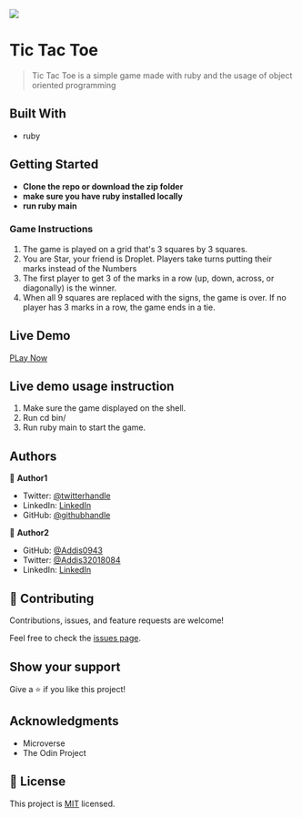 ![](https://img.shields.io/badge/Tic_Tac_Toe-blueviolet)

# Tic Tac Toe

> Tic Tac Toe is a simple game made with ruby and the usage of object oriented programming

## Built With

- ruby

## Getting Started

- **Clone the repo or download the zip folder**
- **make sure you have ruby installed locally**
- **run ruby main**

### Game Instructions

1. The game is played on a grid that's 3 squares by 3 squares.
2. You are Star, your friend is Droplet. Players take turns putting their marks instead of the Numbers
3. The first player to get 3 of the marks in a row (up, down, across, or diagonally) is the winner.
4. When all 9 squares are replaced with the signs, the game is over. If no player has 3 marks in a row, the game ends in a tie.

## Live Demo

[PLay Now](https://replit.com/@ShaherShamroukh/tictactoe#bin/main)

## Live demo usage instruction

1. Make sure the game displayed on the shell.
2. Run cd bin/
3. Run ruby main to start the game.

## Authors

👤 **Author1**

- Twitter: [@twitterhandle](https://twitter.com/ShaherShamroukh/)
- LinkedIn: [LinkedIn](https://www.linkedin.com/in/shaher-shamroukh/)
- GitHub: [@githubhandle](https://github.com/Shaher-11/)

👤 **Author2**

- GitHub: [@Addis0943](https://github.com/Addis0943)
- Twitter: [@Addis32018084](https://twitter.com/Addis32018084)
- LinkedIn: [LinkedIn](https://www.linkedin.com/in/addis-belete-134b98191)

## 🤝 Contributing

Contributions, issues, and feature requests are welcome!

Feel free to check the [issues page](issues/).

## Show your support

Give a ⭐️ if you like this project!

## Acknowledgments

- Microverse
- The Odin Project

## 📝 License

This project is [MIT](./LICENSE) licensed.
